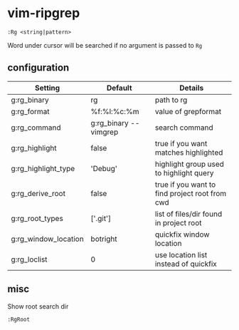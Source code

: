 # vim-ripgrep

    :Rg <string|pattern>

Word under cursor will be searched if no argument is passed to `Rg`

## configuration


| Setting              | Default                   | Details
| ---------------------|---------------------------|----------
| g:rg_binary          | rg                        | path to rg
| g:rg_format          | %f:%l:%c:%m               | value of grepformat 
| g:rg_command         | g:rg_binary --vimgrep     | search command
| g:rg_highlight       | false                     | true if you want matches highlighted
| g:rg_highlight_type  | 'Debug'                   | highlight group used to highlight query
| g:rg_derive_root     | false                     | true if you want to find project root from cwd
| g:rg_root_types      | ['.git']                  | list of files/dir found in project root
| g:rg_window_location | botright                  | quickfix window location
| g:rg_loclist         | 0                         | use location list instead of quickfix
    
## misc

Show root search dir

    :RgRoot
